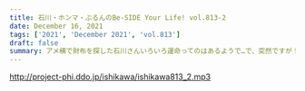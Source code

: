 ```yaml
---
title: 石川・ホンマ・ぶるんのBe-SIDE Your Life! vol.813-2
date: December 16, 2021
tags: ['2021', 'December 2021', 'vol.813']
draft: false
summary: アメ横で財布を探した石川さんいろいろ運命ってのはあるようで…で、突然ですが！！新コーナー！！
---
```


http://project-phi.ddo.jp/ishikawa/ishikawa813_2.mp3
